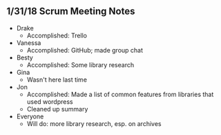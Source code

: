 ## 1/31/18 Scrum Meeting Notes

* Drake
    * Accomplished: Trello
* Vanessa
    * Accomplished: GitHub; made group chat
* Besty
    * Accomplished: Some library research
* Gina
    * Wasn't here last time
* Jon
    * Accomplished: Made a list of common features from libraries that used wordpress
    * Cleaned up summary
* Everyone
    * Will do: more library research, esp. on archives